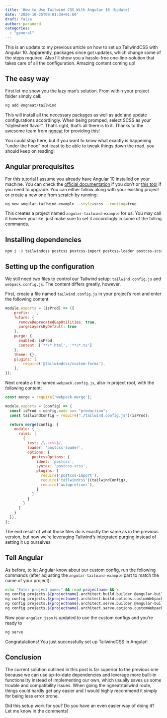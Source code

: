 ```yaml
---
title: 'How to Use Tailwind CSS With Angular 10 (Update)'
date: '2020-10-25T09:01:34+01:00'
draft: false
author: paranerd
categories: 
  - "general"
---
```


This is an update to my previous article on how to set up TailwindCSS with Angular 10. Apparently, packages since got updates, which change some of the steps required. Also I’ll show you a hassle-free one-line-solution that takes care of all the configuration. Amazing content coming up!

## The easy way

First let me show you the lazy man’s solution. From within your project folder simply call:

```bash { linenos=table }
ng add @ngneat/tailwind
```

This will install all the necessary packages as well as add and update configurations accordingly. When being promped, select SCSS as your “stylesheet flavor”. That’s right, that’s all there is to it. Thanks to the awesome team from [ngneat](https://github.com/ngneat/tailwind) for providing this!

You could stop here, but if you want to know what exactly is happening “under the hood” not least to be able to tweak things down the road, you should keep on reading!

## Angular prerequisites

For this tutorial I assume you already have Angular 10 installed on your machine. You can check the [official documentation](https://angular.io/guide/setup-local) if you don’t or [this tool](https://update.angular.io/) if you need to upgrade. You can either follow along with your existing project or create a new one from scratch by running:

```bash { linenos=table }
ng new angular-tailwind-example --style=scss --routing=true
```

This creates a project named `angular-tailwind-example` for us. You may call it however you like, just make sure to set it accordingly in some of the folling commands.

## Installing dependencies

```bash { linenos=table }
npm i -D tailwindcss postcss postcss-import postcss-loader postcss-scss @angular-builders/custom-webpack
```

## Setting up the configuration

We still need two files to control our Tailwind setup: `tailwind.config.js` and `webpack.config.js`. The content differs greatly, however.

First, create a file named `tailwind.config.js` in your project’s root and enter the following content:

```js { linenos=table }
module.exports = (isProd) => ({
    prefix: '',
    future: {
      removeDeprecatedGapUtilities: true,
      purgeLayersByDefault: true
    },
    purge: {
      enabled: isProd,
      content: ['**/*.html', '**/*.ts']
    },
    theme: {},
    plugins: [
        require('@tailwindcss/custom-forms'),
    ],
});
```

Next create a file named `webpack.config.js`, also in project root, with the following content:

```js { linenos=table }
const merge = require('webpack-merge');

module.exports = (config) => {
  const isProd = config.mode === "production";
  const tailwindConfig = require("./tailwind.config.js")(isProd);

  return merge(config, {
    module: {
      rules: [
        {
          test: /\.scss$/,
          loader: 'postcss-loader',
          options: {
            postcssOptions: {
              ident: 'postcss',
              syntax: 'postcss-scss',
              plugins: [
                require('postcss-import'),
                require('tailwindcss')(tailwindConfig),
                require('autoprefixer'),
              ]
            }
          }
        }
      ]
    }
  });
};
```

The end result of what those files do is exactly the same as in the previous version, but now we’re leveraging Tailwind’s integrated purging instead of setting it up ourselves

## Tell Angular

As before, to let Angular know about our custom config, run the following commands (after adjusting the `angular-tailwind-example` part to match the name of your project):

```bash { linenos=table }
echo "Enter project name:" && read projectname && \
ng config projects.${projectname}.architect.build.builder @angular-builders/custom-webpack:browser && \
ng config projects.${projectname}.architect.build.options.customWebpackConfig.path webpack.config.js && \
ng config projects.${projectname}.architect.serve.builder @angular-builders/custom-webpack:dev-server && \
ng config projects.${projectname}.architect.serve.options.customWebpackConfig.path webpack.config.js
```

Now your `angular.json` is updated to use the custom configs and you’re ready to

```bash { linenos=table }
ng serve
```

Congratulations! You just successfully set up TailwindCSS in Angular!

## Conclusion

The current solution outlined in this post is far superior to the previous one because we can use up-to-date dependencies and leverage more built-in functionality instead of implementing our own, which usually saves us some trouble and compatibility issues. When going the ngneat/tailwind route, things could hardly get any easier and I would highly recommend it simply for being less error prone.

Did this setup work for you? Do you have an even easier way of doing it? Let me know in the comments!
